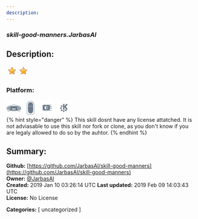 ```yaml
---
description: 
---
```


### _skill-good-manners.JarbasAl_  
## Description:  
  
  
![](../.gitbook/assets/star.png)![](../.gitbook/assets/star.png)  
  
### Platform:  
 ![Mark I](../.gitbook/assets/mark-1-icon.png)  ![Mark II](../.gitbook/assets/mark-2-icon.png)  ![Picroft](../.gitbook/assets/picroft-icon.png)  ![plasmoid](../.gitbook/assets/kde.png)   
{% hint style="danger" %}
This skill dosnt have any license attatched. It is not adviasable to use this skill nor fork or clone, as you don't know if you are legaly allowed to do so by the auhtor.
{% endhint %}
  
## Summary:  
**Github:** [https://github.com/JarbasAl/skill-good-manners](https://github.com/JarbasAl/skill-good-manners)  
**Owner:** [@JarbasAl](https://github.com/JarbasAl)  
**Created:** 2019 Jan 10 03:26:14 UTC  **Last updated:** 2019 Feb 09 14:03:43 UTC  
**License:** No License  
  
**Categories:** [ uncategorized ]   
